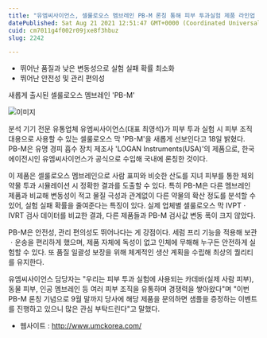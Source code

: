```yaml
---
title: "유엠씨사이언스, 셀룰로오스 멤브레인 PB-M 론칭 통해 피부 투과실험 제품 라인업 확대"
datePublished: Sat Aug 21 2021 12:51:47 GMT+0000 (Coordinated Universal Time)
cuid: cm7011g4f002r09jxe8f3hbuz
slug: 2242

---
```



- 뛰어난 품질과 낮은 변동성으로 실험 실패 확률 최소화
- 뛰어난 안전성 및 관리 편의성

새롭게 출시된 셀룰로오스 멤브레인 'PB-M'

![이미지](https://cdn.hashnode.com/res/hashnode/image/upload/v1739250832572/2c5e8e10-ef92-4aac-bd0e-550da9f91cdd.jpeg)

분석 기기 전문 유통업체 유엠씨사이언스(대표 최영석)가 피부 투과 실험 시 피부 조직 대용으로 사용할 수 있는 셀룰로오스 막 'PB-M'을 새롭게 선보인다고 18일 밝혔다. PB-M은 유명 경피 흡수 장치 제조사 'LOGAN Instruments(USA)'의 제품으로, 한국 에이전시인 유엠씨사이언스가 공식으로 수입해 국내에 론칭한 것이다.

이 제품은 셀룰로오스 멤브레인으로 사람 표피와 비슷한 산도를 지녀 피부를 통한 체외 약물 투과 시뮬레이션 시 정확한 결과를 도출할 수 있다. 특히 PB-M은 다른 멤브레인 제품과 비교해 변동성이 적고 물질 극성과 관계없이 다른 약물의 확산 정도를 분석할 수 있어, 실험 실패 확률을 줄여준다는 특징이 있다. 실제 업체별 셀룰로오스 막 IVPTㆍIVRT 검사 데이터를 비교한 결과, 다른 제품들과 PB-M 검사값 변동 폭이 크지 않았다.

PB-M은 안전성, 관리 편의성도 뛰어나다는 게 강점이다. 세럼 프리 기능을 적용해 보관ㆍ운송을 편리하게 했으며, 제품 자체에 독성이 없고 인체에 무해해 누구든 안전하게 실험할 수 있다. 또 품질 일괄성 보장을 위해 체계적인 생산 계획을 수립해 최상의 퀄리티를 유지한다.

유엠씨사이언스 담당자는 "우리는 피부 투과 실험에 사용되는 카데바(실제 사람 피부), 동물 피부, 인공 멤브레인 등 여러 피부 조직을 유통하며 경쟁력을 쌓아왔다"며 "이번 PB-M 론칭 기념으로 9월 말까지 당사에 해당 제품을 문의하면 샘플을 증정하는 이벤트를 진행하고 있으니 많은 관심 부탁드린다"고 말했다.

- 웹사이트 : http://www.umckorea.com/